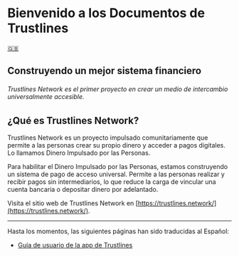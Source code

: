 # Bienvenido a los Documentos de Trustlines

[:gb:](index.md)

<div class="hero">
<h2>Construyendo un mejor sistema financiero</h2>
<h6>Trustlines Network es el primer proyecto en crear un medio de intercambio universalmente accesible.</h6>
</div>

## ¿Qué es Trustlines Network?

Trustlines Network es un proyecto impulsado comunitariamente que permite a las personas crear su propio dinero y acceder a pagos digitales. Lo llamamos Dinero Impulsado por las Personas.

Para habilitar el Dinero Impulsado por las Personas, estamos construyendo un sistema de pago de acceso universal. Permite a las personas realizar y recibir pagos sin intermediarios, lo que reduce la carga de vincular una cuenta bancaria o depositar dinero por adelantado.

Visita el sitio web de Trustlines Network en [https://trustlines.network/](https://trustlines.network/).

___

Hasta los momentos, las siguientes páginas han sido traducidas al Español:

- [Guía de usuario de la app de Trustlines](../docs/guides/tl_app_user_guide.es.md)
